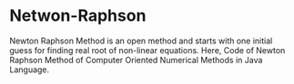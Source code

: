 # Netwon-Raphson
Newton Raphson Method is an open method and starts with one initial guess for finding real root of non-linear equations. Here, Code of Newton Raphson Method of Computer Oriented Numerical Methods in Java Language.
